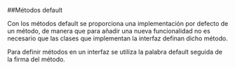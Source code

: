 ##Métodos default

Con los métodos default se proporciona una implementación por defecto
de un método, de manera que para añadir una nueva funcionalidad no es
necesario que las clases que implementan la interfaz
definan dicho método. <!-- .element: class="fragment" -->

Para definir métodos en un interfaz se utiliza la palabra default
seguida de la firma del método. <!-- .element: class="fragment" -->


